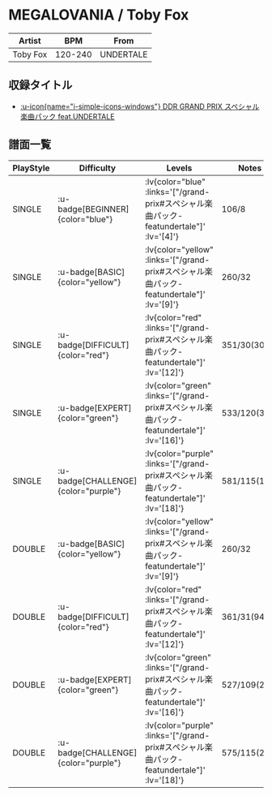 # MEGALOVANIA / Toby Fox

|Artist|BPM|From|
|------|---|----|
|Toby Fox|120-240|UNDERTALE|

## 収録タイトル

- [ :u-icon{name="i-simple-icons-windows"} DDR GRAND PRIX スペシャル楽曲パック feat.UNDERTALE](/grand-prix#スペシャル楽曲パック-featundertale)

## 譜面一覧

|PlayStyle|Difficulty|Levels|Notes|Movie|
|---------|----------|------|-----|-----|
|SINGLE| :u-badge[BEGINNER]{color="blue"} | :lv{color="blue" :links='["/grand-prix#スペシャル楽曲パック-featundertale"]' :lv='[4]'} |106/8||
|SINGLE| :u-badge[BASIC]{color="yellow"} | :lv{color="yellow" :links='["/grand-prix#スペシャル楽曲パック-featundertale"]' :lv='[9]'} |260/32||
|SINGLE| :u-badge[DIFFICULT]{color="red"} | :lv{color="red" :links='["/grand-prix#スペシャル楽曲パック-featundertale"]' :lv='[12]'} |351/30(30)||
|SINGLE| :u-badge[EXPERT]{color="green"} | :lv{color="green" :links='["/grand-prix#スペシャル楽曲パック-featundertale"]' :lv='[16]'} |533/120(36)||
|SINGLE| :u-badge[CHALLENGE]{color="purple"} | :lv{color="purple" :links='["/grand-prix#スペシャル楽曲パック-featundertale"]' :lv='[18]'} |581/115(116)||
|DOUBLE| :u-badge[BASIC]{color="yellow"} | :lv{color="yellow" :links='["/grand-prix#スペシャル楽曲パック-featundertale"]' :lv='[9]'} |260/32||
|DOUBLE| :u-badge[DIFFICULT]{color="red"} | :lv{color="red" :links='["/grand-prix#スペシャル楽曲パック-featundertale"]' :lv='[12]'} |361/31(94)||
|DOUBLE| :u-badge[EXPERT]{color="green"} | :lv{color="green" :links='["/grand-prix#スペシャル楽曲パック-featundertale"]' :lv='[16]'} |527/109(229)||
|DOUBLE| :u-badge[CHALLENGE]{color="purple"} | :lv{color="purple" :links='["/grand-prix#スペシャル楽曲パック-featundertale"]' :lv='[18]'} |575/115(266)||
